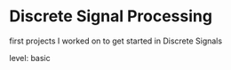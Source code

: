 # Discrete Signal Processing

first projects I worked on to get started in Discrete Signals

level: basic
